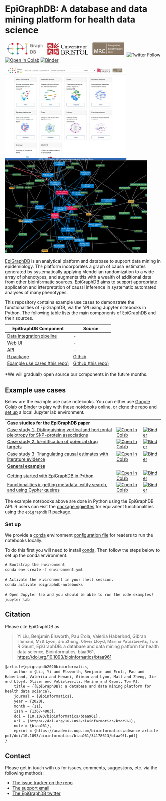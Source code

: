 # EpiGraphDB: A database and data mining platform for health data science

<a href="https://epigraphdb.org" target="_blank"><img src="assets/epigraphdb-logo.svg" alt="" height="40" style="padding:5px"/></a>
<a href="https://www.bristol.ac.uk" target="_blank"><img src="assets/uob.svg" alt="" height="40" style="padding:5px"/></a>
<a href="https://www.bristol.ac.uk/ieu" target="_blank"><img src="assets/mrc-ieu-logo.png" alt="" height="40" style="padding:5px"/></a>
![Twitter Follow](https://img.shields.io/twitter/follow/epigraphdb?style=social)
[![Open In Colab](https://colab.research.google.com/assets/colab-badge.svg)](https://colab.research.google.com/github/MRCIEU/epigraphdb)
[![Binder](https://mybinder.org/badge_logo.svg)](https://mybinder.org/v2/gh/MRCIEU/epigraphdb/master)

<a href="https://epigraphdb.org" target="_blank"><img alt="" src="assets/web-ui.jpeg" height="300"/></a>
<a href="https://docs.epigraphdb.org" target="_blank"><img alt="" src="assets/gallery.png" height="300"/></a>

[EpiGraphDB](https://epigraphdb.org)
is an analytical platform and database to support data mining in epidemiology.
The platform incorporates a graph of causal estimates generated by systematically applying Mendelian randomization to a wide array of phenotypes, and augments this with a wealth of additional data from other bioinformatic sources.
EpiGraphDB aims to support appropriate application and interpretation of causal inference in systematic automated analyses of many phenotypes.

This repository contains example use cases to demonstrate the functionalities of EpiGraphDB,
via the API using Jupyter notebooks in Python.
The following table lists the main components of EpiGraphDB and their sources.

<table class="table">
  <thead>
    <tr class="header">
      <th>EpiGraphDB Component</th>
      <th>Source</th>
    </tr>
  </thead>
  <tbody>
    <tr>
      <td><a href="#">Data integration pipeline</a></td>
      <td>-</td>
    </tr>
    <tr>
      <td><a href="https://epigraphdb.org" target="_blank">Web UI</a></td>
      <td>-</td>
    </tr>
    <tr>
      <td><a href="https://api.epigraphdb.org" target="_blank">API</a></td>
      <td>-</td>
    </tr>
    <tr>
      <td><a href="https://mrcieu.github.io/epigraphdb-r" target="_blank">R package</a></td>
      <td><a href="https://github.com/MRCIEU/epigraphdb-r" target="_blank">Github</a></td>
    </tr>
    <tr>
      <td><a href="https://github.com/MRCIEU/epigraphdb">Example use cases (this repo)</a></td>
      <td><a href="https://github.com/MRCIEU/epigraphdb">Github (this repo)</a></td>
    </tr>
  </tbody>
</table>
*We will gradually open source our components in the future months.

## Example use cases

Below are the example use case notebooks.
You can either use
[Google Colab](https://colab.research.google.com/github/MRCIEU/epigraphdb) or
[Binder](https://mybinder.org/v2/gh/MRCIEU/epigraphdb/master)
to play with these notebooks online, or clone the repo and [set up](#set-up) a local Jupyter lab environment.

<table class="table">
  <tbody>
    <tr>
      <td>
      <strong><a href="paper-case-studies" target="_blank">Case studies for the EpiGraphDB paper</a></strong>
      </td>
      <td></td>
      <td></td>
    </tr>
    <tr>
      <td><a href="paper-case-studies/case-1-pleiotropy.ipynb" target="_blank">
        Case study 1: Distinguishing vertical and horizontal pleiotropy for SNP-protein associations
      </a></td>
      <td>
      <a href="https://colab.research.google.com/github/MRCIEU/epigraphdb/blob/master/paper-case-studies/case-1-pleiotropy.ipynb" target="_blank_"> <img src="https://colab.research.google.com/assets/colab-badge.svg" alt="Open In Colab"/></a>
      </td>
      <td>
      <a href="https://mybinder.org/v2/gh/MRCIEU/epigraphdb/master?filepath=paper-case-studies%2Fcase-1-pleiotropy.ipynb" target="_blank_"> <img src="https://mybinder.org/badge_logo.svg" alt="Binder"/></a>
      </td>
    </tr>
    <tr>
      <td><a href="paper-case-studies/case-2-alt-drug-target.ipynb" target="_blank">
        Case study 2: Identification of potential drug targets
      </a></td>
      <td>
      <a href="https://colab.research.google.com/github/MRCIEU/epigraphdb/blob/master/paper-case-studies/case-2-alt-drug-target.ipynb" target="_blank_"> <img src="https://colab.research.google.com/assets/colab-badge.svg" alt="Open In Colab"/></a>
      </td>
      <td>
      <a href="https://mybinder.org/v2/gh/MRCIEU/epigraphdb/master?filepath=paper-case-studies%2Fcase-2-alt-drug-target.ipynb" target="_blank_"> <img src="https://mybinder.org/badge_logo.svg" alt="Binder"/></a>
      </td>
    </tr>
    <tr>
      <td><a href="paper-case-studies/case-3-literature-triangulation.ipynb" target="_blank">
        Case study 3: Triangulating causal estimates with literature evidence
      </a></td>
      <td>
      <a href="https://colab.research.google.com/github/MRCIEU/epigraphdb/blob/master/paper-case-studies/case-3-literature-triangulation.ipynb" target="_blank_"> <img src="https://colab.research.google.com/assets/colab-badge.svg" alt="Open In Colab"/></a>
      </td>
      <td>
      <a href="https://mybinder.org/v2/gh/MRCIEU/epigraphdb/master?filepath=paper-case-studies%2Fcase-3-literature-triangulation.ipynb" target="_blank_"> <img src="https://mybinder.org/badge_logo.svg" alt="Binder"/></a>
      </td>
    </tr>
    <tr>
      <td>
      <strong><a href="general-examples" target="_blank">General examples</a></strong>
      </td>
      <td>
      </td>
    </tr>
    <tr>
      <td><a href="general-examples/getting-started-with-epigraphdb.ipynb" target="_blank">
      Getting started with EpiGraphDB in Python
      </a></td>
      <td>
      <a href="https://colab.research.google.com/github/MRCIEU/epigraphdb/blob/master/general-examples/getting-started-with-epigraphdb.ipynb" target="_blank_"> <img src="https://colab.research.google.com/assets/colab-badge.svg" alt="Open In Colab"/></a>
      </td>
      <td>
      <a href="https://mybinder.org/v2/gh/MRCIEU/epigraphdb/master?filepath=general-examples%2Fgetting-started-with-epigraphdb.ipynb" target="_blank_"> <img src="https://mybinder.org/badge_logo.svg" alt="Binder"/></a>
      </td>
    </tr>
    <tr>
      <td><a href="general-examples/platform-meta-functionalities.ipynb" target="_blank">
        Functionalities in getting metadata, entity search, and using Cypher queires
      </a></td>
      <td>
      <a href="https://colab.research.google.com/github/MRCIEU/epigraphdb/blob/master/general-examples/platform-meta-functionalities.ipynb" target="_blank_"> <img src="https://colab.research.google.com/assets/colab-badge.svg" alt="Open In Colab"/></a>
      </td>
      <td>
      <a href="https://mybinder.org/v2/gh/MRCIEU/epigraphdb/master?filepath=general-examples%2Fplatform-meta-functionalities.ipynb" target="_blank_"> <img src="https://mybinder.org/badge_logo.svg" alt="Binder"/></a>
      </td>
    </tr>
  </tbody>
</table>

The example notebooks above are done in Python using the EpiGraphDB API.
R users can visit the
[package vignettes](https://mrcieu.github.io/epigraphdb-r/#using-epigraphdb)
for equivalent functionalities using the `epigraphdb` R package.

### Set up

We provide a
[conda](https://docs.conda.io/projects/conda/en/latest/user-guide/tasks/manage-environments.html)
environment
[configuration file](environment.yml)
for readers to run the notebooks locally.

To do this first you will need to install
[conda](https://docs.conda.io/projects/conda/en/latest/user-guide/install/index.html).
Then follow the steps below to set up the conda environment.

```shell
# Bootstrap the environment
conda env create -f environment.yml

# Activate the environment in your shell session.
conda activate epigraphdb-notebooks

# Open Jupyter lab and you should be able to run the code examples!
jupyter lab
```

## Citation

Please cite EpiGraphDB as

> Yi Liu, Benjamin Elsworth, Pau Erola, Valeriia Haberland, Gibran Hemani, Matt Lyon, Jie Zheng, Oliver Lloyd, Marina Vabistsevits, Tom R Gaunt, EpiGraphDB: a database and data mining platform for health data science, Bioinformatics, btaa961, https://doi.org/10.1093/bioinformatics/btaa961

```
@article{epigraphdb2020bioinformatics,
    author = {Liu, Yi and Elsworth, Benjamin and Erola, Pau and Haberland, Valeriia and Hemani, Gibran and Lyon, Matt and Zheng, Jie and Lloyd, Oliver and Vabistsevits, Marina and Gaunt, Tom R},
    title = {{EpiGraphDB}: a database and data mining platform for health data science},
    journal = {Bioinformatics},
    year = {2020},
    month = {11},
    issn = {1367-4803},
    doi = {10.1093/bioinformatics/btaa961},
    url = {https://doi.org/10.1093/bioinformatics/btaa961},
    note = {btaa961},
    eprint = {https://academic.oup.com/bioinformatics/advance-article-pdf/doi/10.1093/bioinformatics/btaa961/34178613/btaa961.pdf}
}
```

## Contact

Please get in touch with us for issues, comments, suggestions, etc. via the following methods:

- [The issue tracker on the repo](https://github.com/MRCIEU/epigraphdb/issues)
- [The support email](mailto:feedback@epigraphdb.org)
- [The EpiGraphDB twitter](https://twitter.com/epigraphdb)
